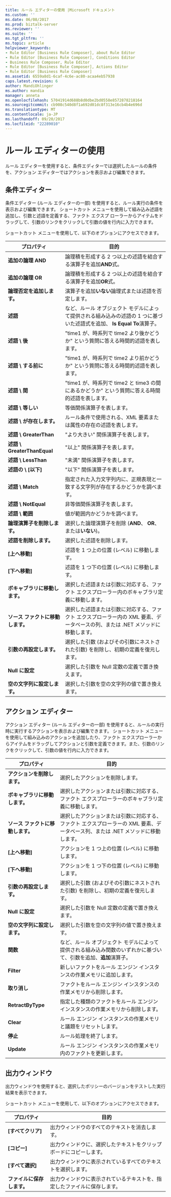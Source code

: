 ```yaml
---
title: ルール エディターの使用 |Microsoft ドキュメント
ms.custom: ''
ms.date: 06/08/2017
ms.prod: biztalk-server
ms.reviewer: ''
ms.suite: ''
ms.tgt_pltfrm: ''
ms.topic: article
helpviewer_keywords:
- Rule Editor [Business Rule Composer], about Rule Editor
- Rule Editor [Business Rule Composer], Conditions Editor
- Business Rule Composer, Rule Editor
- Rule Editor [Business Rule Composer], Actions Editor
- Rule Editor [Business Rule Composer]
ms.assetid: 6559a8d1-6caf-4c6e-ac80-acaa4eb57938
caps.latest.revision: 6
author: MandiOhlinger
ms.author: mandia
manager: anneta
ms.openlocfilehash: 57041914d688b8d0dbe2bd0558e8572878218164
ms.sourcegitcommit: cb908c540d8f1a692d01dc8f313e16cb4b4e696d
ms.translationtype: MT
ms.contentlocale: ja-JP
ms.lasthandoff: 09/20/2017
ms.locfileid: "22289010"
---
```

# <a name="using-rule-editor"></a>ルール エディターの使用
ルール エディターを使用すると、条件エディターでは選択したルールの条件を、アクション エディターではアクションを表示および編集できます。  
  
## <a name="conditions-editor"></a>条件エディター  
 条件エディター (ルール エディターの一部) を使用すると、ルール実行の条件を表示および編集できます。 ショートカット メニューを使用して組み込み述語を追加し、引数と述語を定義する、ファクト エクスプ ローラーからアイテムをドラッグして、引数のリンクをクリックして引数の値を行内に入力できます。  
  
 ショートカット メニューを使用して、以下のオプションにアクセスできます。  
  
|プロパティ|目的|  
|--------------|----------------|  
|**追加の論理 AND**|論理積を形成する 2 つ以上の述語を結合する演算子を追加**AND**式。|  
|**追加の論理 OR**|論理積を形成する 2 つ以上の述語を結合する演算子を追加**OR**式。|  
|**論理否定を追加します。**|演算子を追加**いない**論理式または述語を否定します。|  
|**述語**|など、ルール オブジェクト モデルによって提供される組み込みの述語の 1 つに基づいた述語式を追加、 **Is Equal To**演算子。|  
|**述語 \ 後**|"time1 が、時系列で time2 より後かどうか" という質問に答える時間的述語を表します。|  
|**述語 \ する前に**|"time1 が、時系列で time2 より前かどうか" という質問に答える時間的述語を表します。|  
|**述語 \ 間**|"time1 が、時系列で time2 と time3 の間にあるかどうか" という質問に答える時間的述語を表します。|  
|**述語 \ 等しい**|等価関係演算子を表します。|  
|**述語 \ が存在します。**|ルール条件で使用される、XML 要素または属性の存在の述語を表します。|  
|**述語 \ GreaterThan**|"より大きい" 関係演算子を表します。|  
|**述語 \ GreaterThanEqual**|"以上" 関係演算子を表します。|  
|**述語 \ LessThan**|"未満" 関係演算子を表します。|  
|**述語の \ [以下]**|"以下" 関係演算子を表します。|  
|**述語 \ Match**|指定された入力文字列内に、正規表現と一致する文字列が存在するかどうかを調べます。|  
|**述語 \ NotEqual**|非等価関係演算子を表します。|  
|**述語 \ 範囲**|値が範囲内かどうかを調べます。|  
|**論理演算子を削除します。**|選択した論理演算子を削除 (**AND**、 **OR**、または**いない**)。|  
|**述語を削除します。**|選択した述語を削除します。|  
|**[上へ移動]**|述語を 1 つ上の位置 (レベル) に移動します。|  
|**[下へ移動]**|述語を 1 つ下の位置 (レベル) に移動します。|  
|**ボキャブラリに移動します。**|選択した述語または引数に対応する、ファクト エクスプローラー内のボキャブラリ定義に移動します。|  
|**ソース ファクトに移動します。**|選択した述語または引数に対応する、ファクト エクスプローラー内の XML 要素、データベースの列、または .NET メソッドに移動します。|  
|**引数の再設定します。**|選択した引数 (およびその引数にネストされた引数) を削除し、初期の定義を復元します。|  
|**Null に設定**|選択した引数を Null 定数の定義で置き換えます。|  
|**空の文字列に設定します。**|選択した引数を空の文字列の値で置き換えます。|  
  
## <a name="actions-editor"></a>アクション エディター  
 アクション エディター (ルール エディターの一部) を使用すると、ルールの実行時に実行するアクションを表示および編集できます。 ショートカット メニューを使用して組み込みのアクションを追加したり、ファクト エクスプローラーからアイテムをドラッグしてアクションと引数を定義できます。また、引数のリンクをクリックして、引数の値を行内に入力できます。  
  
|プロパティ|目的|  
|--------------|----------------|  
|**アクションを削除します。**|選択したアクションを削除します。|  
|**ボキャブラリに移動します。**|選択したアクションまたは引数に対応する、ファクト エクスプローラーのボキャブラリ定義に移動します。|  
|**ソース ファクトに移動します。**|選択したアクションまたは引数に対応する、ファクト エクスプローラーの XML 要素、データベース列、または .NET メソッドに移動します。|  
|**[上へ移動]**|アクションを 1 つ上の位置 (レベル) に移動します。|  
|**[下へ移動]**|アクションを 1 つ下の位置 (レベル) に移動します。|  
|**引数の再設定します。**|選択した引数 (およびその引数にネストされた引数) を削除し、初期の定義を復元します。|  
|**Null に設定**|選択した引数を Null 定数の定義で置き換えます。|  
|**空の文字列に設定します。**|選択した引数を空の文字列の値で置き換えます。|  
|**関数**|など、ルール オブジェクト モデルによって提供される組み込み関数のいずれかに基づいて、引数を追加、**追加**演算子。|  
|**Filter**|新しいファクトをルール エンジン インスタンスの作業メモリに追加します。|  
|**取り消し**|ファクトをルール エンジン インスタンスの作業メモリから削除します。|  
|**RetractByType**|指定した種類のファクトをルール エンジン インスタンスの作業メモリから削除します。|  
|**Clear**|ルール エンジン インスタンスの作業メモリと議題をリセットします。|  
|**停止**|ルール処理を終了します。|  
|**Update**|ルール エンジン インスタンスの作業メモリ内のファクトを更新します。|  
  
## <a name="output-window"></a>出力ウィンドウ  
 出力ウィンドウを使用すると、選択したポリシーのバージョンをテストした実行結果を表示できます。  
  
 ショートカット メニューを使用して、以下のオプションにアクセスできます。  
  
|プロパティ|目的|  
|--------------|----------------|  
|**[すべてクリア]**|出力ウィンドウのすべてのテキストを消去します。|  
|**[コピー]**|出力ウィンドウに、選択したテキストをクリップボードにコピーします。|  
|**[すべて選択]**|出力ウィンドウに表示されているすべてのテキストを選択します。|  
|**ファイルに保存します。**|出力ウィンドウに表示されているテキストを、指定したファイルに保存します。|